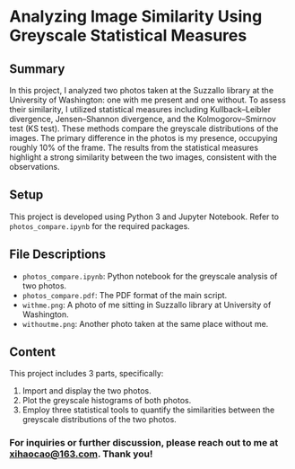 # Analyzing Image Similarity Using Greyscale Statistical Measures

## Summary
In this project, I analyzed two photos taken at the Suzzallo library at the University of Washington: one with me present and one without. 
To assess their similarity, I utilized statistical measures including Kullback–Leibler divergence, Jensen–Shannon divergence, 
and the Kolmogorov–Smirnov test (KS test). These methods compare the greyscale distributions of the images. The primary difference in the
photos is my presence, occupying roughly 10% of the frame. The results from the statistical measures highlight a strong similarity between the two images, consistent with the observations.


## Setup
This project is developed using Python 3 and Jupyter Notebook. Refer to `photos_compare.ipynb` for the required packages.


## File Descriptions
- `photos_compare.ipynb`: Python notebook for the greyscale analysis of two photos.
- `photos_compare.pdf`: The PDF format of the main script.
- `withme.png`: A photo of me sitting in Suzzallo library at University of Washington.
- `withoutme.png`: Another photo taken at the same place without me.


## Content
This project includes 3 parts, specifically: 
1. Import and display the two photos.
2. Plot the greyscale histograms of both photos.
3. Employ three statistical tools to quantify the similarities between the greyscale distributions of the two photos.


### For inquiries or further discussion, please reach out to me at [xihaocao@163.com](mailto:xihaocao@163.com). Thank you!
